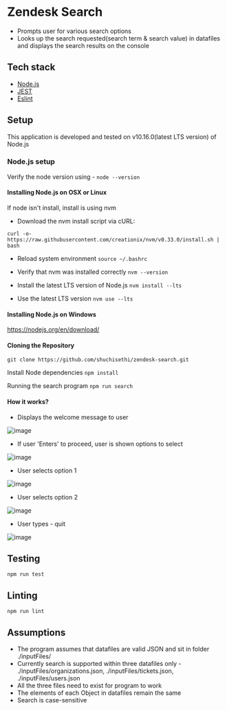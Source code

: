 # Zendesk Search

- Prompts user for various search options
- Looks up the search requested(search term & search value) in datafiles and displays the search results on the console

## Tech stack
* [Node.js](https://github.com/nodejs)
* [JEST](https://jestjs.io/)
* [Eslint](https://eslint.org/)

## Setup
This application is developed and tested on v10.16.0(latest LTS version) of Node.js

### Node.js setup

Verify the node version using - ```node --version```

#### Installing Node.js on OSX or Linux
If node isn't install, install is using nvm
- Download the nvm install script via cURL:

`curl -o- https://raw.githubusercontent.com/creationix/nvm/v0.33.0/install.sh | bash`

- Reload system environment ```source ~/.bashrc```

- Verify that nvm was installed correctly ```nvm --version```

- Install the latest LTS version of Node.js
```nvm install --lts```

- Use the latest LTS version
```nvm use --lts```

#### Installing Node.js on Windows
https://nodejs.org/en/download/

#### Cloning the Repository
```git clone https://github.com/shuchisethi/zendesk-search.git```

Install Node dependencies ```npm install```

Running the search program ```npm run search```


#### How it works?
- Displays the welcome message to user 

![image](https://user-images.githubusercontent.com/4567768/61338739-40eb0300-a87e-11e9-9574-12cc3ea2bc95.png)

- If user 'Enters' to proceed, user is shown options to select

![image](https://user-images.githubusercontent.com/4567768/61338793-7bed3680-a87e-11e9-8361-0f6cad9eb3c6.png)

- User selects option 1

![image](https://user-images.githubusercontent.com/4567768/61338922-e4d4ae80-a87e-11e9-9a01-15b5a02bc9ea.png)

- User selects option 2

![image](https://user-images.githubusercontent.com/4567768/61338849-b3f47980-a87e-11e9-85a3-cb3f9a921be2.png)

- User types - quit

![image](https://user-images.githubusercontent.com/4567768/61338973-10579900-a87f-11e9-9675-d800d944d64b.png)



## Testing

```
npm run test
```

## Linting

```
npm run lint
```

## Assumptions
- The program assumes that datafiles are valid JSON and sit in folder ./inputFiles/
- Currently search is supported within three datafiles only - ./inputFiles/organizations.json, ./inputFiles/tickets.json, ./inputFiles/users.json
- All the three files need to exist for program to work
- The elements of each Object in datafiles remain the same
- Search is case-sensitive



